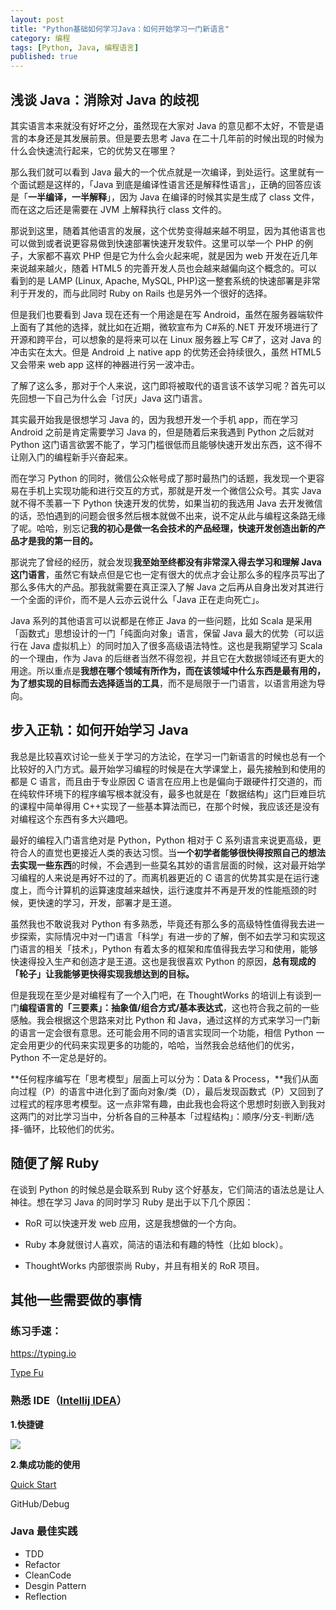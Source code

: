 ```yaml
---
layout: post
title: "Python基础如何学习Java：如何开始学习一门新语言"
category: 编程
tags: [Python, Java, 编程语言]
published: true
---
```


## 浅谈 Java：消除对 Java 的歧视

其实语言本来就没有好坏之分，虽然现在大家对 Java 的意见都不太好，不管是语言的本身还是其发展前景。但是要去思考 Java 在二十几年前的时候出现的时候为什么会快速流行起来，它的优势又在哪里？

那么我们就可以看到 Java 最大的一个优点就是一次编译，到处运行。这里就有一个面试题是这样的，「Java 到底是编译性语言还是解释性语言」，正确的回答应该是「**一半编译，一半解释**」，因为 Java 在编译的时候其实是生成了 class 文件，而在这之后还是需要在 JVM 上解释执行 class 文件的。

那说到这里，随着其他语言的发展，这个优势变得越来越不明显，因为其他语言也可以做到或者说更容易做到快速部署快速开发软件。这里可以举一个 PHP 的例子，大家都不喜欢 PHP 但是它为什么会火起来呢，就是因为 web 开发在近几年来说越来越火，随着 HTML5 的完善开发人员也会越来越偏向这个概念的。可以看到的是 LAMP (Linux, Apache, MySQL, PHP)这一整套系统的快速部署是非常利于开发的，而与此同时 Ruby on Rails 也是另外一个很好的选择。

但是我们也要看到 Java 现在还有一个用途是在写 Android，虽然在服务器端软件上面有了其他的选择，就比如在近期，微软宣布为 C#系的.NET 开发环境进行了开源和跨平台，可以想象的是将来可以在 Linux 服务器上写 C#了，这对 Java 的冲击实在太大。但是 Android 上 native app 的优势还会持续很久，虽然 HTML5 又会带来 web app 这样的神器进行另一波冲击。

了解了这么多，那对于个人来说，这门即将被取代的语言该不该学习呢？首先可以先回想一下自己为什么会「讨厌」Java 这门语言。

其实最开始我是很想学习 Java 的，因为我想开发一个手机 app，而在学习 Android 之前是肯定需要学习 Java 的，但是随着后来我遇到 Python 之后就对 Python 这门语言欲罢不能了，学习门槛很低而且能够快速开发出东西，这不得不让刚入门的编程新手兴奋起来。

而在学习 Python 的同时，微信公众帐号成了那时最热门的话题，我发现一个更容易在手机上实现功能和进行交互的方式，那就是开发一个微信公众号。其实 Java 就不得不羡慕一下 Python 快速开发的优势，如果当初的我选用 Java 去开发微信的话，恐怕遇到的问题会很多然后根本就做不出来，说不定从此与编程这条路无缘了呢。哈哈，别忘记**我的初心是做一名会技术的产品经理，快速开发创造出新的产品才是我的第一目的。**

那说完了曾经的经历，就会发现**我至始至终都没有非常深入得去学习和理解 Java 这门语言**，虽然它有缺点但是它也一定有很大的优点才会让那么多的程序员写出了那么多伟大的产品。那我就需要在真正深入了解 Java 之后再从自身出发对其进行一个全面的评价，而不是人云亦云说什么「Java 正在走向死亡」。

Java 系列的其他语言可以说都是在修正 Java 的一些问题，比如 Scala 是采用「函数式」思想设计的一门「纯面向对象」语言，保留 Java 最大的优势（可以运行在 Java 虚拟机上）的同时加入了很多高级语法特性。这也是我期望学习 Scala 的一个理由，作为 Java 的后继者当然不得忽视，并且它在大数据领域还有更大的用途。所以重点是**我想在哪个领域有所作为，而在该领域中什么东西是最有用的，为了想实现的目标而去选择适当的工具**，而不是局限于一门语言，以语言用途为导向。

## 步入正轨：如何开始学习 Java

我总是比较喜欢讨论一些关于学习的方法论，在学习一门新语言的时候也总有一个比较好的入门方式。最开始学习编程的时候是在大学课堂上，最先接触到和使用的都是 C 语言，而且由于专业原因 C 语言在应用上也是偏向于跟硬件打交道的，而在纯软件环境下的程序编写根本就没有，最多也就是在「数据结构」这门巨难巨坑的课程中简单得用 C++实现了一些基本算法而已，在那个时候，我应该还是没有对编程这个东西有多大兴趣吧。

最好的编程入门语言绝对是 Python，Python 相对于 C 系列语言来说更高级，更符合人的直觉也更接近人类的表达习惯。当**一个初学者能够很快得按照自己的想法去实现一些东西**的时候，不会遇到一些莫名其妙的语言层面的时候，这对最开始学习编程的人来说是再好不过的了。而离机器更近的 C 语言的优势其实是在运行速度上，而今计算机的运算速度越来越快，运行速度并不再是开发的性能瓶颈的时候，更快速的学习，开发，部署才是王道。

虽然我也不敢说我对 Python 有多熟悉，毕竟还有那么多的高级特性值得我去进一步探索，实际情况中对一门语言「科学」有进一步的了解，倒不如去学习和实现这门语言的相关「技术」，Python 有着太多的框架和库值得我去学习和使用，能够快速得投入生产和创造才是王道。这也是我很喜欢 Python 的原因，**总有现成的「轮子」让我能够更快得实现我想达到的目标。**

但是我现在至少是对编程有了一个入门吧，在 ThoughtWorks 的培训上有谈到一门**编程语言的「三要素」：抽象值/组合方式/基本表达式**，这也符合我之前的一些感触。我会根据这个思路来对比 Python 和 Java，通过这样的方式来学习一门新的语言一定会很有意思。还可能会用不同的语言实现同一个功能，相信 Python 一定会用更少的代码来实现更多的功能的，哈哈，当然我会总结他们的优劣，Python 不一定总是好的。

**任何程序编写在「思考模型」层面上可以分为：Data & Process，**我们从面向过程（P）的语言中进化到了面向对象/类（D），最后发现函数式（P）又回到了过程式的程序思考模型。这一点非常有趣，由此我也会将这个思想时刻嵌入到我对这两门的对比学习当中，分析各自的三种基本「过程结构」：顺序/分支-判断/选择-循环，比较他们的优劣。

## 随便了解 Ruby

在谈到 Python 的时候总是会联系到 Ruby 这个好基友，它们简洁的语法总是让人神往。想在学习 Java 的同时学习 Ruby 是出于以下几个原因：

- RoR 可以快速开发 web 应用，这是我想做的一个方向。

- Ruby 本身就很讨人喜欢，简洁的语法和有趣的特性（比如 block）。

- ThoughtWorks 内部很崇尚 Ruby，并且有相关的 RoR 项目。

## 其他一些需要做的事情

### 练习手速：

<https://typing.io>

[Type Fu](https://chrome.google.com/webstore/detail/type-fu/pofoighmmpljaikjiidkkfhldjndfdbk)

### 熟悉 IDE（[Intellij IDEA](https://www.jetbrains.com/idea/)）

**1.快捷键**

![](http://img.my.csdn.net/uploads/201207/20/1342778131_9335.png)

**2.集成功能的使用**

[Quick Start](http://confluence.jetbrains.com/display/IntelliJIDEA/Quick+Start)

GitHub/Debug

### Java 最佳实践

- TDD
- Refactor
- CleanCode
- Desgin Pattern
- Reflection
